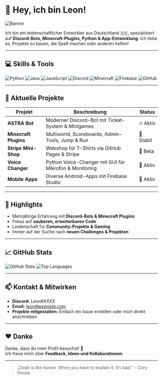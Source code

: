 # 👋 Hey, ich bin Leon!

![Banner](https://via.placeholder.com/800x200.png?text=Willkommen+auf+meinem+GitHub+Profil)

Ich bin ein leidenschaftlicher Entwickler aus Deutschland 🇩🇪, spezialisiert auf **Discord-Bots, Minecraft-Plugins, Python & App-Entwicklung**. Ich liebe es, Projekte zu bauen, die Spaß machen oder anderen helfen!  

---

## 💻 Skills & Tools

![Python](https://img.shields.io/badge/Python-3670A0?style=for-the-badge&logo=python&logoColor=ffdd54)
![Java](https://img.shields.io/badge/Java-ED8B00?style=for-the-badge&logo=java&logoColor=white)
![JavaScript](https://img.shields.io/badge/JavaScript-F7DF1E?style=for-the-badge&logo=javascript&logoColor=black)
![Discord](https://img.shields.io/badge/Discord-B586E0?style=for-the-badge&logo=discord&logoColor=white)
![Minecraft](https://img.shields.io/badge/Minecraft-6DA55F?style=for-the-badge&logo=minecraft&logoColor=white)
![Firebase](https://img.shields.io/badge/Firebase-FFCA28?style=for-the-badge&logo=firebase&logoColor=black)
![GitHub](https://img.shields.io/badge/GitHub-181717?style=for-the-badge&logo=github&logoColor=white)

---

## 🚀 Aktuelle Projekte

| Projekt | Beschreibung | Status |
|---------|-------------|--------|
| **ASTRA Bot** | Moderner Discord-Bot mit Ticket-System & Minigames | 🔥 Aktiv |
| **Minecraft Plugins** | Multiworld, Scoreboards, Admin-Tools, Jump & Run | 💎 Stabil |
| **Stripe Mini-Shop** | Webshop für T-Shirts via GitHub Pages & Stripe | 🛒 Beta |
| **Voice Changer** | Python Voice-Changer mit GUI für Mikrofon & Monitoring | 🎤 Aktiv |
| **Mobile Apps** | Diverse Android-Apps mit Firebase Studio | 📱 Aktiv |

---

## 🌟 Highlights

- Mehrjährige Erfahrung mit **Discord-Bots & Minecraft Plugins**  
- Fokus auf **sauberen, erweiterbaren Code**  
- Leidenschaft für **Community-Projekte & Gaming**  
- Immer auf der Suche nach **neuen Challenges & Projekten**  

---

## 📈 GitHub Stats

![GitHub Stats](https://github-readme-stats.vercel.app/api?username=cyrexmv&show_icons=true&theme=radical)
![Top Languages](https://github-readme-stats.vercel.app/api/top-langs/?username=cyrexmv&layout=compact&theme=radical)

---

## 📫 Kontakt & Mitwirken

- **Discord:** Leon#XXXX  
- **Email:** leon@example.com  
- **Projekte mitgestalten:** Einfach ein Issue erstellen oder mich direkt anschreiben  

---

## ❤️ Danke

Danke, dass du mein Profil besuchst! 🌟  
Ich freue mich über **Feedback, Ideen und Kollaborationen**.  

---

> „Code is like humor. When you have to explain it, it’s bad.“ – Cory House
